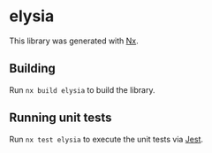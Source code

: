 # elysia

This library was generated with [Nx](https://nx.dev).

## Building

Run `nx build elysia` to build the library.

## Running unit tests

Run `nx test elysia` to execute the unit tests via [Jest](https://jestjs.io).
